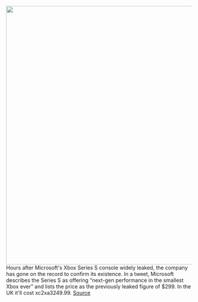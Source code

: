 <img src='https://cdn.vox-cdn.com/thumbor/z4F0bwSpJZeO2f5tmV9lL1rVtMM=/0x0:2700x1800/1200x800/filters:focal(1134x684:1566x1116)/cdn.vox-cdn.com/uploads/chorus_image/image/67368722/xbox.5.jpg' width='700px' /><br/>
Hours after Microsoft's Xbox Series S console widely leaked, the company has gone on the record to confirm its existence. In a tweet, Microsoft describes the Series S as offering “next-gen performance in the smallest Xbox ever” and lists the price as the previously leaked figure of $299. In the UK it'll cost xc2xa3249.99.
<a href='https://www.theverge.com/2020/9/8/21426934/microsoft-xbox-series-x-announcement-price'> Source <a/>